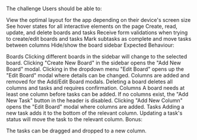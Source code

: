 The challenge
Users should be able to:

View the optimal layout for the app depending on their device's screen size
See hover states for all interactive elements on the page
Create, read, update, and delete boards and tasks
Receive form validations when trying to create/edit boards and tasks
Mark subtasks as complete and move tasks between columns
Hide/show the board sidebar
Expected Behaviour:

Boards
Clicking different boards in the sidebar will change to the selected board.
Clicking "Create New Board" in the sidebar opens the "Add New Board" modal.
Clicking in the dropdown menu "Edit Board" opens up the "Edit Board" modal where details can be changed.
Columns are added and removed for the Add/Edit Board modals.
Deleting a board deletes all columns and tasks and requires confirmation.
Columns
A board needs at least one column before tasks can be added. If no columns exist, the "Add New Task" button in the header is disabled.
Clicking "Add New Column" opens the "Edit Board" modal where columns are added.
Tasks
Adding a new task adds it to the bottom of the relevant column.
Updating a task's status will move the task to the relevant column.
Bonus:

The tasks can be dragged and dropped to a new column.
